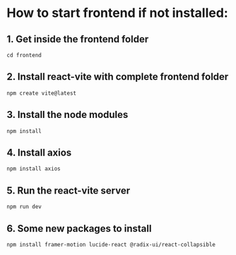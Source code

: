 # How to start frontend if not installed:

## 1. Get inside the frontend folder
    cd frontend

## 2. Install react-vite with complete frontend folder
    npm create vite@latest

## 3. Install the node modules
    npm install

## 4. Install axios
    npm install axios

## 5. Run the react-vite server
    npm run dev

## 6. Some new packages to install
    npm install framer-motion lucide-react @radix-ui/react-collapsible